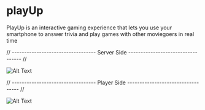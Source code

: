 # playUp

PlayUp is an interactive gaming experience that lets you use your smartphone to answer trivia and play games with other moviegoers in real time



// ---------------------------------- Server Side ---------------------------------- //



![Alt Text](https://github.com/Gandhi89/playUp/blob/master/gifs/playUp-server.gif)




// ---------------------------------- Player Side ---------------------------------- //



![Alt Text](https://github.com/Gandhi89/playUp/blob/master/gifs/playUp-player.gif)
